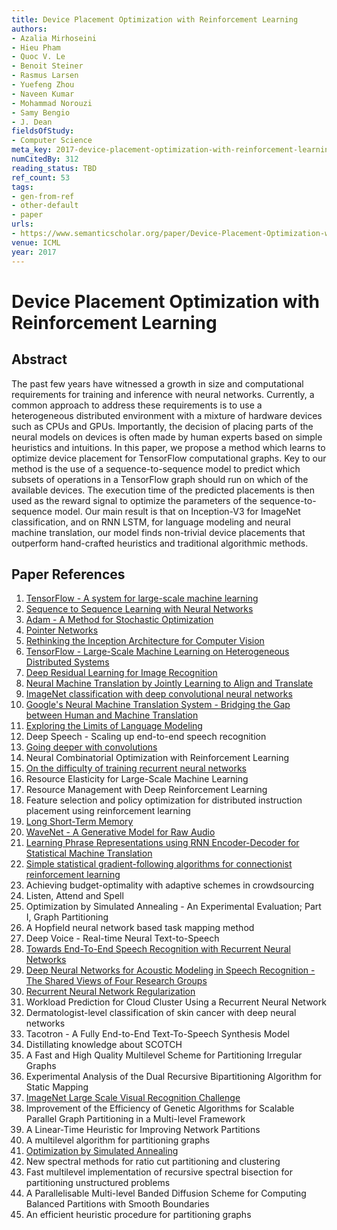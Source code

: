 ```yaml
---
title: Device Placement Optimization with Reinforcement Learning
authors:
- Azalia Mirhoseini
- Hieu Pham
- Quoc V. Le
- Benoit Steiner
- Rasmus Larsen
- Yuefeng Zhou
- Naveen Kumar
- Mohammad Norouzi
- Samy Bengio
- J. Dean
fieldsOfStudy:
- Computer Science
meta_key: 2017-device-placement-optimization-with-reinforcement-learning
numCitedBy: 312
reading_status: TBD
ref_count: 53
tags:
- gen-from-ref
- other-default
- paper
urls:
- https://www.semanticscholar.org/paper/Device-Placement-Optimization-with-Reinforcement-Mirhoseini-Pham/bfbd10ebffc9494423770a5bd30ebd0f9cbce66d?sort=total-citations
venue: ICML
year: 2017
---
```


# Device Placement Optimization with Reinforcement Learning

## Abstract

The past few years have witnessed a growth in size and computational requirements for training and inference with neural networks. Currently, a common approach to address these requirements is to use a heterogeneous distributed environment with a mixture of hardware devices such as CPUs and GPUs. Importantly, the decision of placing parts of the neural models on devices is often made by human experts based on simple heuristics and intuitions. In this paper, we propose a method which learns to optimize device placement for TensorFlow computational graphs. Key to our method is the use of a sequence-to-sequence model to predict which subsets of operations in a TensorFlow graph should run on which of the available devices. The execution time of the predicted placements is then used as the reward signal to optimize the parameters of the sequence-to-sequence model. Our main result is that on Inception-V3 for ImageNet classification, and on RNN LSTM, for language modeling and neural machine translation, our model finds non-trivial device placements that outperform hand-crafted heuristics and traditional algorithmic methods.

## Paper References

1. [TensorFlow - A system for large-scale machine learning](2016-tensorflow.md)
2. [Sequence to Sequence Learning with Neural Networks](2014-sequence-to-sequence-learning-with-neural-networks.md)
3. [Adam - A Method for Stochastic Optimization](2015-adam-a-method-for-stochastic-optimization.md)
4. [Pointer Networks](2015-pointer-networks.md)
5. [Rethinking the Inception Architecture for Computer Vision](2016-rethinking-the-inception-architecture-for-computer-vision.md)
6. [TensorFlow - Large-Scale Machine Learning on Heterogeneous Distributed Systems](2016-tensorflow-large-scale-machine-learning-on-heterogeneous-distributed-systems.md)
7. [Deep Residual Learning for Image Recognition](2016-deep-residual-learning-for-image-recognition.md)
8. [Neural Machine Translation by Jointly Learning to Align and Translate](2015-neural-machine-translation-by-jointly-learning-to-align-and-translate.md)
9. [ImageNet classification with deep convolutional neural networks](2012-imagenet-classification-with-deep-convolutional-neural-networks.md)
10. [Google's Neural Machine Translation System - Bridging the Gap between Human and Machine Translation](2016-google-s-neural-machine-translation-system-bridging-the-gap-between-human-and-machine-translation.md)
11. [Exploring the Limits of Language Modeling](2016-exploring-the-limits-of-language-modeling.md)
12. Deep Speech - Scaling up end-to-end speech recognition
13. [Going deeper with convolutions](2015-going-deeper-with-convolutions.md)
14. Neural Combinatorial Optimization with Reinforcement Learning
15. [On the difficulty of training recurrent neural networks](2013-on-the-difficulty-of-training-recurrent-neural-networks.md)
16. Resource Elasticity for Large-Scale Machine Learning
17. Resource Management with Deep Reinforcement Learning
18. Feature selection and policy optimization for distributed instruction placement using reinforcement learning
19. [Long Short-Term Memory](1997-long-short-term-memory.md)
20. [WaveNet - A Generative Model for Raw Audio](2016-wavenet-a-generative-model-for-raw-audio.md)
21. [Learning Phrase Representations using RNN Encoder-Decoder for Statistical Machine Translation](2014-learning-phrase-representations-using-rnn-encoder-decoder-for-statistical-machine-translation.md)
22. [Simple statistical gradient-following algorithms for connectionist reinforcement learning](2004-simple-statistical-gradient-following-algorithms-for-connectionist-reinforcement-learning.md)
23. Achieving budget-optimality with adaptive schemes in crowdsourcing
24. Listen, Attend and Spell
25. Optimization by Simulated Annealing - An Experimental Evaluation; Part I, Graph Partitioning
26. A Hopfield neural network based task mapping method
27. Deep Voice - Real-time Neural Text-to-Speech
28. [Towards End-To-End Speech Recognition with Recurrent Neural Networks](2014-towards-end-to-end-speech-recognition-with-recurrent-neural-networks.md)
29. [Deep Neural Networks for Acoustic Modeling in Speech Recognition - The Shared Views of Four Research Groups](2012-deep-neural-networks-for-acoustic-modeling-in-speech-recognition-the-shared-views-of-four-research-groups.md)
30. [Recurrent Neural Network Regularization](2014-recurrent-neural-network-regularization.md)
31. Workload Prediction for Cloud Cluster Using a Recurrent Neural Network
32. Dermatologist-level classification of skin cancer with deep neural networks
33. Tacotron - A Fully End-to-End Text-To-Speech Synthesis Model
34. Distillating knowledge about SCOTCH
35. A Fast and High Quality Multilevel Scheme for Partitioning Irregular Graphs
36. Experimental Analysis of the Dual Recursive Bipartitioning Algorithm for Static Mapping
37. [ImageNet Large Scale Visual Recognition Challenge](2015-imagenet-large-scale-visual-recognition-challenge.md)
38. Improvement of the Efficiency of Genetic Algorithms for Scalable Parallel Graph Partitioning in a Multi-level Framework
39. A Linear-Time Heuristic for Improving Network Partitions
40. A multilevel algorithm for partitioning graphs
41. [Optimization by Simulated Annealing](1983-optimization-by-simulated-annealing.md)
42. New spectral methods for ratio cut partitioning and clustering
43. Fast multilevel implementation of recursive spectral bisection for partitioning unstructured problems
44. A Parallelisable Multi-level Banded Diffusion Scheme for Computing Balanced Partitions with Smooth Boundaries
45. An efficient heuristic procedure for partitioning graphs
